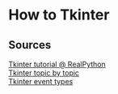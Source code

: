 # How to Tkinter 


## Sources
[Tkinter tutorial @ RealPython](https://realpython.com/python-gui-tkinter/#building-your-first-python-gui-application-with-tkinter)  
[Tkinter topic by topic](https://python-course.eu/tkinter/)  
[Tkinter event types](https://python-course.eu/tkinter/events-and-binds-in-tkinter.php)  
